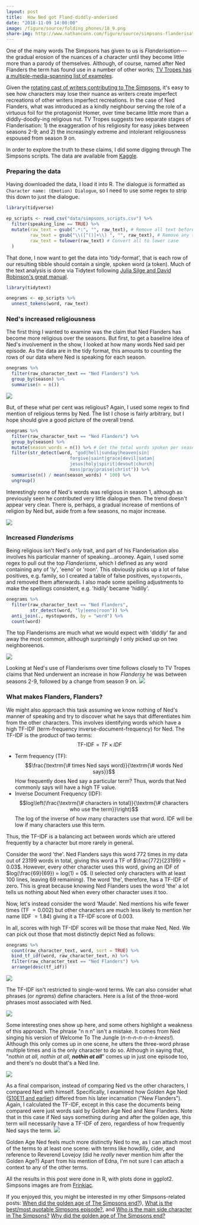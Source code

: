 ```yaml
---
layout: post
title:  How Ned got Fland-diddly-anderised
date: "2018-11-09 14:00:00"
image: /figure/source/folding_phones/18_9.png
share-img: http://www.nathancunn.com/figure/source/simpsons-flanderisation/roosters.jpg
---
```


One of the many words The Simpsons has given to us is *Flanderisation*---the gradual erosion of the nuances of a character until they become little more than a parody of themselves. Although, of course, named after Ned Flanders the term has found use in a number of other works; [TV Tropes has a multiple-media-spanning list of examples](https://tvtropes.org/pmwiki/pmwiki.php/Main/Flanderization).

Given the [rotating cast of writers contributing to The Simpsons](http://www.nathancunn.com/2018-10-21-simpsons-writers/), it's easy to see how characters may lose their nuance as writers create imperfect recreations of other writers imperfect recreations. In the case of Ned Flanders, what was introduced as a kindly neighbour serving the role of a virtuous foil for the protagonist Homer, over time became little more than a diddly-doodly-ing religious nut. TV Tropes suggests two separate stages of Flanderisation: 1) the exaggeration of his religiosity for easy jokes between seasons 2-9; and 2) the increasingly extreme and intolerant religiousness espoused from season 9 on.

In order to explore the truth to these claims, I did some digging through The Simpsons scripts. The data are available from [Kaggle](https://www.kaggle.com/ambarish/fun-in-text-mining-with-simpsons/data).

### Preparing the data
Having downloaded the data, I load it into R. The dialogue is formatted as `Character name: (Emotion) Dialogue`, so I need to use some regex to strip this down to just the dialogue.

``` r
library(tidyverse)

ep_scripts <- read_csv("data/simpsons_scripts.csv") %>%
  filter(speaking_line == TRUE) %>%
  mutate(raw_text = gsub(".*:", "", raw_text), # Remove all text before a semicolon
         raw_text = gsub("\\([^()]+\\) ", "", raw_text), # Remove any text within brackets
         raw_text = tolower(raw_text) # Convert all to lower case
  )
```

That done, I now want to get the data into 'tidy-format', that is each row of our resulting tibble should contain a single, spoken word (a token). Much of the text analysis is done via Tidytext following [Julia Silge and David Robinson's great manual](https://www.tidytextmining.com/index.html).

``` r
library(tidytext)

onegrams <- ep_scripts %>%
  unnest_tokens(word, raw_text)

```

### Ned's increased religiousness
The first thing I wanted to examine was the claim that Ned Flanders has become more religious over the seasons. But first, to get a baseline idea of Ned's involvement in the show, I looked at how many words Ned said per episode. As the data are in the tidy format, this amounts to counting the rows of our data where Ned is speaking for each season.

``` r
onegrams %>%
  filter(raw_character_text == "Ned Flanders") %>%
  group_by(season) %>%
  summarise(n = n())
```

![](../figure/source/simpsons-flanderisation/allwords.png)

But, of these what per cent was religious? Again, I used some regex to find mention of religious terms by Ned. The list I chose is fairly arbitrary, but I hope should give a good picture of the overall trend.

``` r
onegrams %>%
  filter(raw_character_text == "Ned Flanders") %>%
  group_by(season) %>%
  mutate(season_words = n()) %>% # Get the total words spoken per season
  filter(str_detect(word, "god|hell|sunday|heaven|sin|
                        forgive|saint|grace|devil|satan|
                        jesus|holy|spirit|devout|church|
                        mass|pray|praise|christ")) %>%
  summarise(n() / mean(season_words) * 100) %>%
  ungroup()

```
Interestingly none of Ned's words was religious in season 1, although as previously seen he contributed very little dialogue then. The trend doesn't appear very clear. There is, perhaps, a gradual increase of mentions of religion by Ned but, aside from a few seasons, no major increase.

![](../figure/source/simpsons-flanderisation/religion.png)

### Increased _Flanderisms_

Being religious isn't Ned's _only_ trait, and part of his Flanderisation also involves his particular manner of speaking...arooney. Again, I used some regex to pull out the top _Flanderisms_, which I defined as any word containing any of 'ly', 'eeno' or 'roon'. This obviously picks up a lot of false positives, e.g. family, so I created a table of false positives, `mystopwords`, and removed them afterwards. I also made some spelling adjustments to make the spellings consistent, e.g. 'hidily' became 'hidilly'.

``` r
onegrams %>%
  filter(raw_character_text == "Ned Flanders",
         str_detect(word, "ly|eeno|roon")) %>%
  anti_join(., mystopwords, by = "word") %>%
  count(word)

```

The top Flanderisms are much what we would expect with 'diddly' far and away the most common, although surprisingly I only picked up on two neighboreenos.

![](../figure/source/simpsons-flanderisation/topflanderisms.png)

Looking at Ned's use of Flanderisms over time follows closely to TV Tropes claims that Ned underwent an increase in how _Flandersy_ he was between seasons 2-9, followed by a change from season 9 on.
![](../figure/source/simpsons-flanderisation/flanderismspc.png)


### What makes Flanders, Flanders?
We might also approach this task assuming we know nothing of Ned's manner of speaking and try to discover what he says that differentiates him from the other characters. This involves identifying words which have a high TF-IDF (term-frequency inverse-document-frequency) for Ned. The TF-IDF is the product of two terms:
$$
\textrm{TF-IDF} = TF \times IDF
$$
  - Term frequency (TF):
  $$\frac{\textrm{\# times Ned says word}}{\textrm{\# words Ned says}}$$
  How frequently does Ned say a particular term? Thus, words that Ned commonly says will have a high TF value.
  - Inverse Document Frequency (IDF): $$log\left(\frac{\textrm{\# characters in total}}{\textrm{\# characters who use the term}}\right)$$ The log of the inverse of how many characters use that word. IDF will be low if many characters use this term.

Thus, the TF-IDF is a balancing act between words which are uttered frequently by a character but more rarely in general.

Consider the word 'the'. Ned Flanders says this word $772$ times in my data out of $23199$ words in total, giving this word a TF of $\frac{772}{23199} = 0.03$. However, every other character uses this word, giving an IDF of $log(\frac{69}{69}) = log(1) = 0$. (I selected only characters with at least 100 lines, leaving 69 remaining). The word 'the', therefore, has a TF-IDF of zero. This is great because knowing Ned Flanders uses the word 'the' a lot tells us nothing about Ned when every other character uses it too.

Now, let's instead consider the word 'Maude'. Ned mentions his wife fewer times (TF $= 0.002$) but other characters are much less likely to mention her name (IDF $= 1.84$) giving it a TF-IDF score of $0.003$.

In all, scores with high TF-IDF scores will be those that make Ned, Ned. We can pick out those that most distinctly depict Ned as follows:

``` r
onegrams %>%
  count(raw_character_text, word, sort = TRUE) %>%
  bind_tf_idf(word, raw_character_text, n) %>%
  filter(raw_character_text == "Ned Flanders") %>%
  arrange(desc(tf_idf))
```

![](../figure/source/simpsons-flanderisation/onegrams.png)

The TF-IDF isn't restricted to single-word terms. We can also consider what phrases (or _ngrams_) define characters. Here is a list of the three-word phrases most associated with Ned.

![](../figure/source/simpsons-flanderisation/trigrams.png)

Some interesting ones show up here, and some others highlight a weakness of this approach. The phrase "n n n" isn't a mistake. It comes from Ned singing his version of Welcome To The Jungle (_n-n-n-n-n-n-knees!_). Although this only comes up in one scene, he utters the three-word phrase multiple times and is the only character to do so. Although in saying that, "_nothin at all, nothin at all, **nothin at all**_" comes up in just one episode too, and there's no doubt that's a Ned line.

![](../figure/source/simpsons-flanderisation/nothinatall.png)

As a final comparison, instead of comparing Ned vs the other characters, I compared Ned with himself. Specifically, I examined how Golden Age Ned ([S10E11 and earlier](http://www.nathancunn.com/2017-10-26-simpsons-decline/)) differed from his later incarnation ("New Flanders"). Again, I calculated the TF-IDF, except in this case the documents being compared were just words said by Golden Age Ned and New Flanders. Note that in this case if Ned says something during and after the golden age, this term will necessarily have a TF-IDF of zero, regardless of how frequently Ned says the term.
![](../figure/source/simpsons-flanderisation/oldvnew.png)

Golden Age Ned feels much more distinctly Ned to me, as I can attach most of the terms to at least one scene: with terms like howdilly, cider, and reference to Reverend Lovejoy (did he _really_ never mention him after the Golden Age?) Apart from his mention of Edna, I'm not sure I can attach a context to any of the other terms.

All the results in this post were done in R, with plots done in ggplot2. Simpsons images are from [Frinkiac](www.frinkiac.com).

If you enjoyed this, you might be interested in my other Simpsons-related posts:
[When did the golden age of The Simpsons end?](http://www.nathancunn.com/2017-10-26-simpsons-decline/)),
 [What is the best/most quotable Simpsons episode?](http://www.nathancunn.com/2018-01-21-best-simpsons/), and [Who is the main side character in The Simpsons?](http://www.nathancunn.com/2017-07-16-simpsons-characters/)
[Why did the golden age of The Simpsons end?](http://www.nathancunn.com/2018-10-21-simpsons-writers/)
